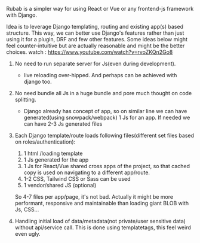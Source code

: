 Rubab is a simpler way for using React or Vue or any frontend-js framework with Django. 

Idea is to leverage Django templating, routing and existing app(s) based structure. This way, we can better use Django's features rather than just using it for a plugin, DRF and few other features. 
Some ideas below might feel counter-intuitive but are actually reasonable and might be the better choices.
watch : https://www.youtube.com/watch?v=rvoZKQn2Go8

1. No need to run separate server for Js(even during development).
   - live reloading over-hipped. And perhaps can be achieved with django too.
2. No need bundle all Js in a huge bundle and pore much thought on code splitting.
   - Django already has concept of app, so on similar line we can have generated(using snowpack/webpack) 1 Js for an app. If needed we can have 2-3 Js generated files
3. Each Django template/route loads following files(different set files based on roles/authentication):
    1. 1 html /loading template
    2. 1 Js  generated for the app 
    3. 1 Js for React/Vue shared cross apps of the project, so that cached copy is used on navigating to a different app/route.
    4. 1-2 CSS, Tailwind CSS or Sass can be used
    5. 1 vendor/shared JS (optional)
    
    So 4-7 files per app/page, it's not bad. Actually it might be more performant, responsive and maintainable than loading giant BLOB with Js, CSS...
   
4. Handling initial load of data/metadata(not private/user sensitive data) without api/service call.
   This is done using templatetags, this feel weird even ugly.
   
